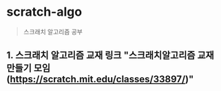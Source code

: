 # scratch-algo
> 스크래치 알고리즘 공부

## 1. 스크래치 알고리즘 교재 링크 "스크래치알고리즘 교재 만들기 모임(https://scratch.mit.edu/classes/33897/)"
